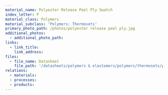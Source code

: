 ```yaml
---
material_name: Polyester Release Peel Ply Swatch
index_letter: P
material_class: Polymers
material_subclass: 'Polymers: Thermosets'
primary_photo_path: /photos/polyester release peel ply.jpg
additional_photos:
  - additional_photo_path:
links:
  - link_title:
    link_address:
files:
  - file_name: Datasheet
    file_path: '/datasheets/polymers & elastomers/polymers/thermosets/polyester.pdf'
relations:
  - materials:
  - processes:
  - products:
---
```



